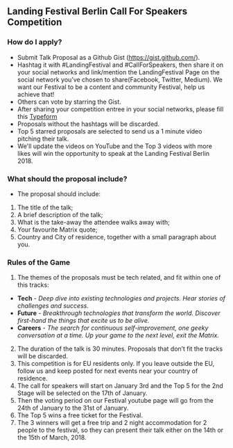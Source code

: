 ## Landing Festival Berlin Call For Speakers Competition

### How do I apply?

- Submit Talk Proposal as a Github Gist (https://gist.github.com/).
- Hashtag it with #LandingFestival and #CallForSpeakers, then share it on your social networks and link/mention the LandingFestival Page on the social network you’ve chosen to share(Facebook, Twitter, Medium). We want our Festival to be a content and community Festival, help us achieve that!
- Others can vote by starring the Gist.
- After sharing your competition entree in your social networks, please fill this [Typeform](https://landingjobs.typeform.com/to/URjRZE)
- Proposals without the hashtags will be discarded.
- Top 5 starred proposals are selected to send us a 1 minute video pitching their talk.
- We'll update the videos on YouTube and the Top 3 videos with more likes will win the opportunity to speak at the Landing Festival Berlin 2018.

### What should the proposal include?

- The proposal should include:
1. The title of the talk;
2. A brief description of the talk;
3. What is the take-away the attendee walks away with;
4. Your favourite Matrix quote;
5. Country and City of residence, together with a small paragraph about you.

### Rules of the Game

1. The themes of the proposals must be tech related, and fit within one of this tracks:
- __Tech__ - *Deep dive into existing technologies and projects. Hear stories of challenges and success.*
- __Future__ - *Breakthrough technologies that transform the world. Discover first-hand the things that excite us to be alive.*
- __Careers__ - *The search for continuous self-improvement, one geeky conversation at a time. Up your game to the next level, exit the Matrix.*
2. The duration of the talk is 30 minutes. Proposals that don’t fit the tracks will be discarded.
3. This competition is for EU residents only. If you leave outside the EU, follow us and keep posted for next events near your country of residence.
4. The call for speakers will start on January 3rd and the Top 5 for the 2nd Stage will be selected on the 17th of January.
5. Then the voting period on our Festival youtube page will go from the 24th of January to the 31st of January.
6. The Top 5 wins a free ticket for the Festival.
7. The 3 winners will get a free trip and 2 night accommodation for 2 people to the festival, so they can present their talk either on the 14th or the 15th of March, 2018.
